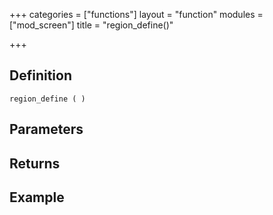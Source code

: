 +++
categories = ["functions"]
layout = "function"
modules = ["mod_screen"]
title = "region_define()"

+++

## Definition

    region_define ( )

## Parameters

## Returns

## Example
